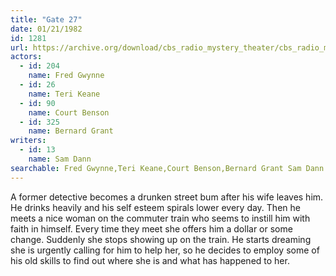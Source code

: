 ```yaml
---
title: "Gate 27"
date: 01/21/1982
id: 1281
url: https://archive.org/download/cbs_radio_mystery_theater/cbs_radio_mystery_theater-1251-1300.zip/cbs_radio_mystery_theater-1251-1300%2Fcbsrmt_1281_gate_27.mp3
actors:  
  - id: 204
    name: Fred Gwynne  
  - id: 26
    name: Teri Keane  
  - id: 90
    name: Court Benson  
  - id: 325
    name: Bernard Grant
writers:  
  - id: 13
    name: Sam Dann
searchable: Fred Gwynne,Teri Keane,Court Benson,Bernard Grant Sam Dann
---
```

A former detective becomes a drunken street bum after his wife leaves him. He drinks heavily and his self esteem spirals lower every day. Then he meets a nice woman on the commuter train who seems to instill him with faith in himself. Every time they meet she offers him a dollar or some change. Suddenly she stops showing up on the train. He starts dreaming she is urgently calling for him to help her, so he decides to employ some of his old skills to find out where she is and what has happened to her.